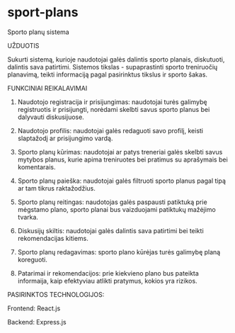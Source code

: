 # sport-plans

Sporto planų sistema

UŽDUOTIS

Sukurti sistemą, kurioje naudotojai galės dalintis sporto planais, diskutuoti, dalintis sava patirtimi. Sistemos tikslas - supaprastinti sporto treniruočių planavimą, teikti informaciją pagal pasirinktus tikslus ir sporto šakas.

FUNKCINIAI REIKALAVIMAI

1. Naudotojo registracija ir prisijungimas: naudotojai turės galimybę registruotis ir prisijungti, norėdami skelbti savus sporto planus bei dalyvauti diskusijuose.

2. Naudotojo profilis: naudotojai galės redaguoti savo profilį, keisti slaptažodį ar prisijungimo vardą.

3. Sporto planų kūrimas: naudotojai ar patys treneriai galės skelbti savus mytybos planus, kurie apima treniruotes bei pratimus su aprašymais bei komentarais.

4. Sporto planų paieška: naudotojai galės filtruoti sporto planus pagal tipą ar tam tikrus raktažodžius.

5. Sporto planų reitingas: naudotojas galės paspausti patiktuką prie mėgstamo plano, sporto planai bus vaizduojami patiktukų mažėjimo tvarka.

6. Diskusijų skiltis: naudotojai galės dalintis sava patirtimi bei teikti rekomendacijas kitiems.

7. Sporto planų redagavimas: sporto plano kūrėjas turės galimybę planą koreguoti.

8. Patarimai ir rekomendacijos: prie kiekvieno plano bus pateikta informaija, kaip efektyviau atlikti pratymus, kokios yra rizikos.

PASIRINKTOS TECHNOLOGIJOS:

Frontend: React.js

Backend: Express.js
